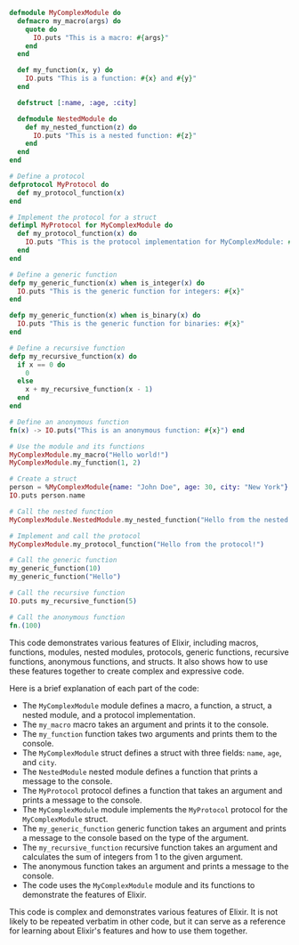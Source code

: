 ```elixir
defmodule MyComplexModule do
  defmacro my_macro(args) do
    quote do
      IO.puts "This is a macro: #{args}"
    end
  end

  def my_function(x, y) do
    IO.puts "This is a function: #{x} and #{y}"
  end

  defstruct [:name, :age, :city]

  defmodule NestedModule do
    def my_nested_function(z) do
      IO.puts "This is a nested function: #{z}"
    end
  end
end

# Define a protocol
defprotocol MyProtocol do
  def my_protocol_function(x)
end

# Implement the protocol for a struct
defimpl MyProtocol for MyComplexModule do
  def my_protocol_function(x) do
    IO.puts "This is the protocol implementation for MyComplexModule: #{x}"
  end
end

# Define a generic function
defp my_generic_function(x) when is_integer(x) do
  IO.puts "This is the generic function for integers: #{x}"
end

defp my_generic_function(x) when is_binary(x) do
  IO.puts "This is the generic function for binaries: #{x}"
end

# Define a recursive function
defp my_recursive_function(x) do
  if x == 0 do
    0
  else
    x + my_recursive_function(x - 1)
  end
end

# Define an anonymous function
fn(x) -> IO.puts("This is an anonymous function: #{x}") end

# Use the module and its functions
MyComplexModule.my_macro("Hello world!")
MyComplexModule.my_function(1, 2)

# Create a struct
person = %MyComplexModule{name: "John Doe", age: 30, city: "New York"}
IO.puts person.name

# Call the nested function
MyComplexModule.NestedModule.my_nested_function("Hello from the nested module!")

# Implement and call the protocol
MyComplexModule.my_protocol_function("Hello from the protocol!")

# Call the generic function
my_generic_function(10)
my_generic_function("Hello")

# Call the recursive function
IO.puts my_recursive_function(5)

# Call the anonymous function
fn.(100)
```

This code demonstrates various features of Elixir, including macros, functions, modules, nested modules, protocols, generic functions, recursive functions, anonymous functions, and structs. It also shows how to use these features together to create complex and expressive code.

Here is a brief explanation of each part of the code:

* The `MyComplexModule` module defines a macro, a function, a struct, a nested module, and a protocol implementation.
* The `my_macro` macro takes an argument and prints it to the console.
* The `my_function` function takes two arguments and prints them to the console.
* The `MyComplexModule` struct defines a struct with three fields: `name`, `age`, and `city`.
* The `NestedModule` nested module defines a function that prints a message to the console.
* The `MyProtocol` protocol defines a function that takes an argument and prints a message to the console.
* The `MyComplexModule` module implements the `MyProtocol` protocol for the `MyComplexModule` struct.
* The `my_generic_function` generic function takes an argument and prints a message to the console based on the type of the argument.
* The `my_recursive_function` recursive function takes an argument and calculates the sum of integers from 1 to the given argument.
* The anonymous function takes an argument and prints a message to the console.
* The code uses the `MyComplexModule` module and its functions to demonstrate the features of Elixir.

This code is complex and demonstrates various features of Elixir. It is not likely to be repeated verbatim in other code, but it can serve as a reference for learning about Elixir's features and how to use them together.